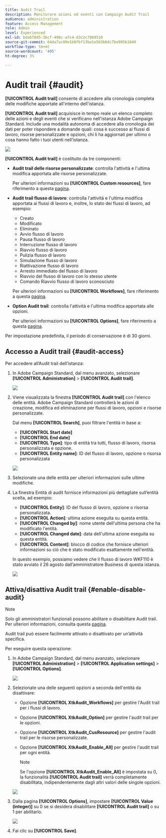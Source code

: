```yaml
---
title: Audit Trail
description: Monitorare azioni ed eventi con Campaign Audit Trail
audience: administration
feature: Access Management
role: Admin
level: Experienced
exl-id: bda6f8d5-3bcf-498c-a7c4-d3c2c79b9510
source-git-commit: 64da7ac09e1b0fbf13ba1e563b6dc7be995b1640
workflow-type: tm+mt
source-wordcount: '495'
ht-degree: 3%

---
```


# Audit trail {#audit}

**[!UICONTROL Audit trail]** consente di accedere alla cronologia completa delle modifiche apportate all&#39;interno dell&#39;istanza.

**[!UICONTROL Audit trail]** acquisisce in tempo reale un elenco completo delle azioni e degli eventi che si verificano nell&#39;istanza Adobe Campaign Standard. Include una modalità autonoma di accedere alla cronologia dei dati per poter rispondere a domande quali: cosa è successo ai flussi di lavoro, risorse personalizzate e opzioni, chi li ha aggiornati per ultimo o cosa hanno fatto i tuoi utenti nell’istanza.

![](assets/audit-trail.png)

**[!UICONTROL Audit trail]** è costituito da tre componenti:

* **Audit trail delle risorse personalizzate**: controlla l&#39;attività e l&#39;ultima modifica apportata alle risorse personalizzate.

  Per ulteriori informazioni su **[!UICONTROL Custom resources]**, fare riferimento a questa [pagina](../../developing/using/key-steps-to-add-a-resource.md).

* **Audit trail flusso di lavoro**: controlla l&#39;attività e l&#39;ultima modifica apportata ai flussi di lavoro e, inoltre, lo stato dei flussi di lavoro, ad esempio:

   * Creato
   * Modificato
   * Eliminato
   * Avvio flusso di lavoro
   * Pausa flusso di lavoro
   * Interruzione flusso di lavoro
   * Riavvio flusso di lavoro
   * Pulizia flusso di lavoro
   * Simulazione flusso di lavoro
   * Riattivazione flusso di lavoro
   * Arresto immediato del flusso di lavoro
   * Riavvio del flusso di lavoro con lo stesso utente
   * Comando Riavvio flusso di lavoro sconosciuto

  Per ulteriori informazioni su **[!UICONTROL Workflows]**, fare riferimento a questa [pagina](../../automating/using/get-started-workflows.md).

* **Option Audit trail**: controlla l&#39;attività e l&#39;ultima modifica apportata alle opzioni.

  Per ulteriori informazioni su **[!UICONTROL Options]**, fare riferimento a questa [pagina](../../administration/using/about-campaign-standard-settings.md).

Per impostazione predefinita, il periodo di conservazione è di 30 giorni.

## Accesso a Audit trail {#audit-access}

Per accedere all’Audit trail dell’istanza:

1. In Adobe Campaign Standard, dal menu avanzato, selezionare **[!UICONTROL Administration]** > **[!UICONTROL Audit trail]**.

   ![](assets/audit-trail.png)

1. Viene visualizzata la finestra **[!UICONTROL Audit trail]** con l&#39;elenco delle entità. Adobe Campaign Standard controllerà le azioni di creazione, modifica ed eliminazione per flussi di lavoro, opzioni e risorse personalizzate.

   Dal menu **[!UICONTROL Search]**, puoi filtrare l&#39;entità in base a:

   * **[!UICONTROL Start date]**
   * **[!UICONTROL End date]**
   * **[!UICONTROL Type]**: tipo di entità tra tutti, flusso di lavoro, risorsa personalizzata e opzione.
   * **[!UICONTROL Entity name]**: ID del flusso di lavoro, opzione o risorsa personalizzata

   ![](assets/audit-trail_2.png)

1. Selezionate una delle entità per ulteriori informazioni sulle ultime modifiche.

1. La finestra Entità di audit fornisce informazioni più dettagliate sull’entità scelta, ad esempio:

   * **[!UICONTROL Entity]**: ID del flusso di lavoro, opzione o risorsa personalizzata.
   * **[!UICONTROL Action]**: ultima azione eseguita su questa entità.
   * **[!UICONTROL Changed by]**: nome utente dell&#39;ultima persona che ha modificato l&#39;entità.
   * **[!UICONTROL Changed date]**: data dell&#39;ultima azione eseguita su questa entità.
   * **[!UICONTROL Content]**: blocco di codice che fornisce ulteriori informazioni su ciò che è stato modificato esattamente nell&#39;entità.

   In questo esempio, possiamo vedere che il flusso di lavoro WKF110 è stato avviato il 26 agosto dall’amministratore Business di questa istanza.

   ![](assets/audit-trail_3.png)

## Attiva/disattiva Audit trail {#enable-disable-audit}

>[!NOTE]
>
> Solo gli amministratori funzionali possono abilitare o disabilitare Audit trail. Per ulteriori informazioni, consulta questa [pagina](../../administration/using/users-management.md#functional-administrators).

Audit trail può essere facilmente attivato o disattivato per un’attività specifica.

Per eseguire questa operazione:

1. In Adobe Campaign Standard, dal menu avanzato, selezionare **[!UICONTROL Administration]** > **[!UICONTROL Application settings]** > **[!UICONTROL Options]**.

   ![](assets/audit-trail_4.png)

1. Selezionate una delle seguenti opzioni a seconda dell&#39;entità da disattivare:

   * Opzione **[!UICONTROL XtkAudit_Workflows]** per gestire l&#39;Audit trail per i flussi di lavoro.
   * Opzione **[!UICONTROL XtkAudit_Option]** per gestire l&#39;audit trail per le opzioni.
   * Opzione **[!UICONTROL XtkAudit_CusResource]** per gestire l&#39;audit trail per le risorse personalizzate.
   * Opzione **[!UICONTROL XtkAudit_Enable_All]** per gestire l&#39;audit trail per ogni entità.

     >[!NOTE]
     >
     >Se l&#39;opzione **[!UICONTROL XtkAudit_Enable_All]** è impostata su 0, la funzionalità **[!UICONTROL Audit trail]** verrà completamente disabilitata, indipendentemente dagli altri valori delle singole opzioni.

   ![](assets/audit-trail_5.png)

1. Dalla pagina **[!UICONTROL Options]**, impostare **[!UICONTROL Value (integer)]** su 0 se si desidera disabilitare **[!UICONTROL Audit trail]** o su 1 per abilitarlo.

   ![](assets/audit-trail_6.png)

1. Fai clic su **[!UICONTROL Save]**.
